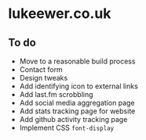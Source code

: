 # lukeewer.co.uk

## To do
- Move to a reasonable build process
- Contact form
- Design tweaks
- Add identifying icon to external links
- Add last.fm scrobbling
- Add social media aggregation page
- Add stats tracking page for website
- Add github activity tracking page
- Implement CSS `font-display`
